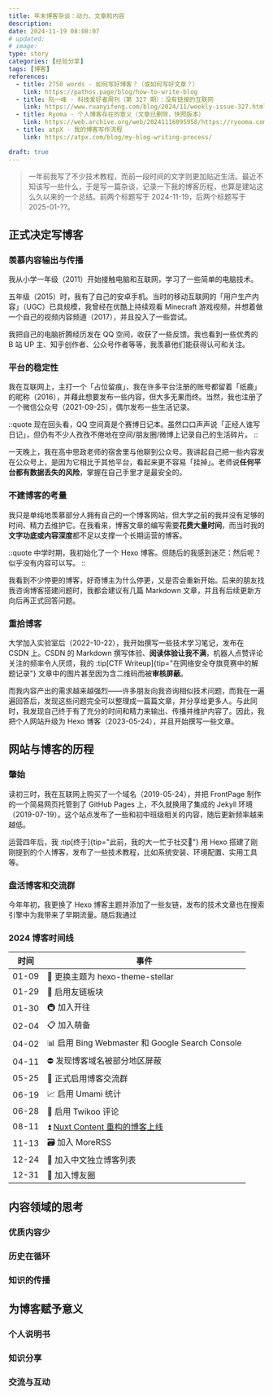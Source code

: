 ```yaml
---
title: 年末博客杂谈：动力、文章和内容
description:
date: 2024-11-19 08:08:07
# updated:
# image:
type: story
categories: [经验分享]
tags: [博客]
references:
  - title: 2750 words - 如何写好博客？（或如何写好文章？）
    link: https://pathos.page/blog/how-to-write-blog
  - title: 阮一峰 - 科技爱好者周刊（第 327 期）：没有链接的互联网
    link: https://www.ruanyifeng.com/blog/2024/11/weekly-issue-327.html
  - title: Ryoma - 个人博客存在的意义（文章已删除，快照版本）
    link: https://web.archive.org/web/20241116095958/https://ryooma.com/blog/why-start-personal-blogging/
  - title: atpX - 我的博客写作流程
    link: https://atpx.com/blog/my-blog-writing-process/

draft: true
---
```


> 一年前我写了不少技术教程，而前一段时间的文字则更加贴近生活。最近不知该写一些什么，于是写一篇杂谈，记录一下我的博客历程，也算是建站这么久以来的一个总结。前两个标题写于 2024-11-19，后两个标题写于 2025-01-??。

## 正式决定写博客

### 羡慕内容输出与传播

我从小学一年级（2011）开始接触电脑和互联网，学习了一些简单的电脑技术。

五年级（2015）时，我有了自己的安卓手机。当时的移动互联网的「用户生产内容」（UGC）已具规模，我曾经在优酷上持续观看 Minecraft 游戏视频，并想着做一个自己的视频内容频道（2017），并且投入了一些尝试。

我把自己的电脑折腾经历发在 QQ 空间，收获了一些反馈。我也看到一些优秀的 B 站 UP 主、知乎创作者、公众号作者等等，我羡慕他们能获得认可和关注。

### 平台的稳定性

我在互联网上，主打一个「占位留痕」，我在许多平台注册的账号都留着「纸鹿」的昵称（2016），并藉此想要发布一些内容，但大多无果而终。当然，我也注册了一个微信公众号（2021-09-25），偶尔发布一些生活记录。

::quote
现在回头看，QQ 空间真是个赛博日记本。虽然口口声声说「正经人谁写日记」，但仍有不少人孜孜不倦地在空间/朋友圈/微博上记录自己的生活碎片。
::

一天晚上，我在高中思政老师的宿舍里与他聊到公众号。我讲起自己把一些内容发在公众号上，是因为它相比于其他平台，看起来更不容易「挂掉」。老师说**任何平台都有数据丢失的风险**，掌握在自己手里才是最安全的。

### 不建博客的考量

我只是单纯地羡慕部分人拥有自己的一个博客网站，但大学之前的我并没有足够的时间、精力去维护它。在我看来，博客文章的编写需要**花费大量时间**，而当时我的**文字功底或内容深度**都不足以支撑一个长期运营的博客。

::quote
中学时期，我初始化了一个 Hexo 博客。但随后的我感到迷茫：然后呢？似乎没有内容可以写。
::

我看到不少停更的博客，好奇博主为什么停更，又是否会重新开始。后来的朋友找我咨询博客搭建问题时，我都会建议有几篇 Markdown 文章，并且有后续更新方向后再正式回答问题。

### 重拾博客

大学加入实验室后（2022-10-22），我开始撰写一些技术学习笔记，发布在 CSDN 上。CSDN 的 Markdown 撰写体验、**阅读体验让我不满**，机器人点赞评论关注的频率令人厌烦，我的 :tip[CTF Writeup]{tip="在网络安全夺旗竞赛中的解题记录"} 文章中的图片甚至因为含二维码而被**审核屏蔽**。

而我内容产出的需求越来越强烈——许多朋友向我咨询相似技术问题，而我在一遍遍回答后，发现这些问题完全可以整理成一篇篇文章，并分享给更多人。与此同时，我发现自己终于有了充分的时间和精力来输出、传播并维护内容了。因此，我把个人网站升级为 Hexo 博客（2023-05-24），并且开始撰写一些文章。

## 网站与博客的历程

### 肇始

读初三时，我在互联网上购买了一个域名（2019-05-24），并把 FrontPage 制作的一个简易网页托管到了 GitHub Pages 上，不久就换用了集成的 Jekyll 环境（2019-07-19）。这个站点发布了一些和初中班级相关的内容，随后更新频率越来越低。

运营四年后，我 :tip[终于]{tip="此前，我的大一忙于社交🥺"} 用 Hexo 搭建了刚刚提到的个人博客，发布了一些技术教程，比如系统安装、环境配置、实用工具等。

### 盘活博客和交流群

今年年初，我更换了 Hexo 博客主题并添加了一些友链，发布的技术文章也在搜索引擎中为我带来了早期流量。随后我通过

### 2024 博客时间线

| 时间  | 事件                                                   |
| :---: | ------------------------------------------------------ |
| 01-09 | 🎨 更换主题为 hexo-theme-stellar                        |
| 01-29 | 🔗 启用友链板块                                         |
| 01-30 | 🚇 加入开往                                             |
| 02-04 | 📋 加入萌备                                             |
| 04-02 | 📊 启用 Bing Webmaster 和 Google Search Console         |
| 04-11 | ⛔ 发现博客域名被部分地区屏蔽                           |
| 05-25 | 👥 正式启用博客交流群                                   |
| 06-19 | 📈 启用 Umami 统计                                      |
| 06-28 | 💬 启用 Twikoo 评论                                     |
| 08-11 | ⏫ [Nuxt Content 重构的博客上线](/2024/blog-using-nuxt) |
| 11-13 | 🗃️ 加入 MoreRSS                                         |
| 12-24 | 🧾 加入中文独立博客列表                                 |
| 12-31 | 📝 加入博友圈                                           |

## 内容领域的思考

### 优质内容少

### 历史在循环

### 知识的传播

## 为博客赋予意义

### 个人说明书

### 知识分享

### 交流与互动

